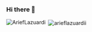 ### Hi there 👋

<p><img align="left" src="https://github-readme-stats.vercel.app/api/top-langs?username=Arieflazuardii&show_icons=true&locale=en&layout=compact" alt="AriefLazuardi" /></p>

<p>&nbsp;<img align="center" src="https://github-readme-stats.vercel.app/api?username=Arieflazuardii&show_icons=true&locale=en" alt="arieflazuardii" /></p>

